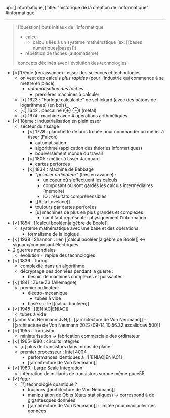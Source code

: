 up::[[informatique]]
title::"historique de la création de l'informatique"
#informatique

----


> [!question] buts initiaux de l'informatique
>  - calcul
>      - calculs liés à un système mathématique (ex: [[bases numériques|bases]])
>  - répétition de tâches (automatisme)
> 
> concepts déclinés avec l'évolution des technologies


 - [<] 17ème (renaissance) : essor des sciences et technologies
     - on veut des calculs *plus rapides* (pour l'industrie qui commence à se mettre en place)
         - _automatisation des tâches_
             - premières machines à calculer
     - [<] 1623 : "horloge calculante" de schickard (avec des bâtons de logarithmes) (en bois)
     - [<] 1642 : pascaline ($\oplus, \ominus$) (métal)
     - [<] 1674 : machine avec 4 opérations arithmétiques
 - [<] 18ème : industrialisation en plein essor
     - secteur du tissage
         - [<] 1728 : planchette de bois trouée pour commander un métier à tisser (Falcon)
             - automatisation
             - algorithme (application des théories informatiques)
             - boulversement monde du travail
         - [<] 1805 : métier à tisser Jacquard
             - cartes perforées
         - [<] 1834 : Machine de Babbage
             - "_premier ordinateur_" (très en avance) :
                 - un coeur où s'effectuent les calculs
                 - composant où sont gardés les calculs intermédiaires (mémoire)
                 - IO : résultats compréhensibles
             - [[Ada Lovelace]]
             - toujours par cartes perforées
             - [u] machines de plus en plus grandes et complexes
                 - car il faut représenter physiquement l'information
 - [<] 1854 : [[calcul booléen|algèbre de Boole]]
     - système mathématique avec une base et des opérations
         - formalisme de la logique
 - [<] 1938 : Shannon : lien [[calcul booléen|algèbre de Boole]] <-> signaux/composant électriques
 - 2 guerres mondiales 
     - évolution + rapide des technologies
 - [<] 1836 : Turing 
     - complexité dans un algorithme
     - décryptage des données pendant la guerre :
         - besoin de machines complexes et puissantes
 - [<] 1841 : Zuse Z3 (Allemagne)
     - premier ordinateur
         - éléctro-mécanique
             - tubes à vide
         - basé sur le [[calcul booléen]]
 - [<] 1945 : [[ENIAC|ENIAC]]
     - tubes à vide
 - [[John Von Neumann|JvN]] : [[architecture de Von Neumann]]
         - ![[architecture de Von Neumann 2022-09-14 10.56.32.excalidraw|500]]
 - [<] 1955 : Transistor
     - miniaturisation
     -> fabrication commerciale des ordinateur
 - [<] 1965-1980 : circuits intégrés
     - [u] plus de transistors dans moins de place
     - premier processeur : Intel 4004
         - performances identiques à l'[[ENIAC|ENIAC]]
         - [[architecture de Von Neumann]]
 - [<] 1980 : Large Scale Integration
     - intégration de milliards de transistors surune même puce55
 - [<] futur
     - [?] technologie quantique ?
         - toujours [[architecture de Von Neumann]]
         - manipulation de Qbits (états statistiques) -> correspond à de gigantesques données
         - [[architecture de Von Neumann]] : limitée pour manipuler ces données
